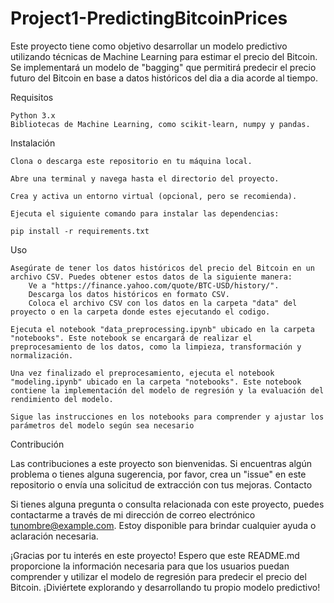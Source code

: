 # Project1-PredictingBitcoinPrices
Este proyecto tiene como objetivo desarrollar un modelo predictivo utilizando técnicas de Machine Learning para estimar el precio del Bitcoin. Se implementará un modelo de "bagging" que permitirá predecir el precio futuro del Bitcoin en base a datos históricos del dia a dia acorde al tiempo.

Requisitos

    Python 3.x
    Bibliotecas de Machine Learning, como scikit-learn, numpy y pandas.

Instalación

    Clona o descarga este repositorio en tu máquina local.

    Abre una terminal y navega hasta el directorio del proyecto.

    Crea y activa un entorno virtual (opcional, pero se recomienda).

    Ejecuta el siguiente comando para instalar las dependencias:

    pip install -r requirements.txt

Uso

    Asegúrate de tener los datos históricos del precio del Bitcoin en un archivo CSV. Puedes obtener estos datos de la siguiente manera:
        Ve a "https://finance.yahoo.com/quote/BTC-USD/history/".
        Descarga los datos históricos en formato CSV.
        Coloca el archivo CSV con los datos en la carpeta "data" del proyecto o en la carpeta donde estes ejecutando el codigo.

    Ejecuta el notebook "data_preprocessing.ipynb" ubicado en la carpeta "notebooks". Este notebook se encargará de realizar el preprocesamiento de los datos, como la limpieza, transformación y normalización.

    Una vez finalizado el preprocesamiento, ejecuta el notebook "modeling.ipynb" ubicado en la carpeta "notebooks". Este notebook contiene la implementación del modelo de regresión y la evaluación del rendimiento del modelo.

    Sigue las instrucciones en los notebooks para comprender y ajustar los parámetros del modelo según sea necesario
Contribución

Las contribuciones a este proyecto son bienvenidas. Si encuentras algún problema o tienes alguna sugerencia, por favor, crea un "issue" en este repositorio o envía una solicitud de extracción con tus mejoras.
Contacto

Si tienes alguna pregunta o consulta relacionada con este proyecto, puedes contactarme a través de mi dirección de correo electrónico tunombre@example.com. Estoy disponible para brindar cualquier ayuda o aclaración necesaria.

¡Gracias por tu interés en este proyecto! Espero que este README.md proporcione la información necesaria para que los usuarios puedan comprender y utilizar el modelo de regresión para predecir el precio del Bitcoin. ¡Diviértete explorando y desarrollando tu propio modelo predictivo!

